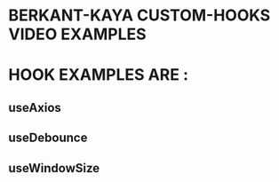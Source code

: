 # BERKANT-KAYA CUSTOM-HOOKS VIDEO EXAMPLES

# HOOK EXAMPLES ARE :

## useAxios 
## useDebounce
## useWindowSize

